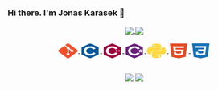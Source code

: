### Hi there. I'm Jonas Karasek 👋

<div align="center">
  <a href="https://github.com/jonasKarasek">
  <img align="center" height="180em" src="https://github-readme-stats.vercel.app/api/top-langs/?username=jonasKarasek&card_width=240&layout=compact&langs_count=10 &border_radius=15&bg_color=000000&border_color=ffff00&hide_border=true&title_color=ffa726&text_color=19AB78"/>
  <img align="center" height="180em" src="https://github-readme-stats.vercel.app/api?username=jonasKarasek&show_icons=true&include_all_commits=true&count_private=true&border_radius=15&bg_color=000000&border_color=ffff00&hide_rank=true&hide_border=true&title_color=ffa726&text_color=19AB78&icon_color=19AB78&hide=stars"/>
   </div>
  
<div align="center" style="display: inline_block"><br>  
  <img align="center" alt="Jonas-Git" height="30" width="40" src="https://raw.githubusercontent.com/devicons/devicon/master/icons/git/git-plain.svg">
  <img align="center" alt="Jonas-C" height="30" width="40" src="https://raw.githubusercontent.com/devicons/devicon/master/icons/c/c-plain.svg">
  <img align="center" alt="Jonas-Cplusplus" height="30" width="40" src="https://raw.githubusercontent.com/devicons/devicon/master/icons/cplusplus/cplusplus-plain.svg">
  <img align="center" alt="Jonas-Csharp" height="30" width="40" src="https://raw.githubusercontent.com/devicons/devicon/master/icons/csharp/csharp-plain.svg">
  <img align="center" alt="Jonas-Python" height="30" width="40" src="https://raw.githubusercontent.com/devicons/devicon/master/icons/python/python-plain.svg">
  <img align="center" alt="Jonas-HTML" height="30" width="40" src="https://raw.githubusercontent.com/devicons/devicon/master/icons/html5/html5-plain.svg">
  <img align="center" alt="Jonas-CSS" height="30" width="40" src="https://raw.githubusercontent.com/devicons/devicon/master/icons/css3/css3-plain.svg">
</div>
  
  ##
  
<div align="center">
  <a href = "mailto:jonas.karasek@hotmail.com"><img src="https://img.shields.io/badge/-email-%23333?style=for-the-badge&logo=gmail&logoColor=white" target="_blank"></a>
  <a href="https://www.linkedin.com/in/jkarasek" target="_blank"><img src="https://img.shields.io/badge/-LinkedIn-%230077B5?style=for-the-badge&logo=linkedin&logoColor=white" target="_blank"></a> 
  
</div>

